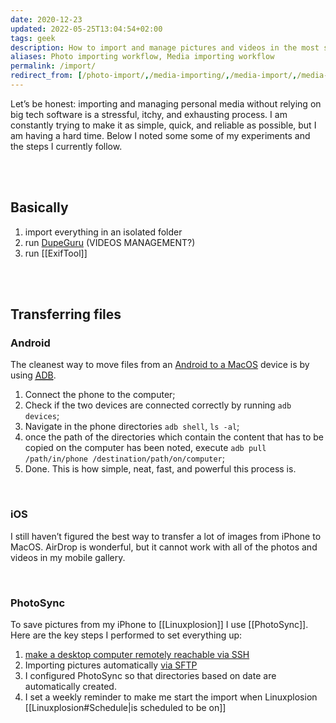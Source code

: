 ```yaml
---
date: 2020-12-23
updated: 2022-05-25T13:04:54+02:00
tags: geek
description: How to import and manage pictures and videos in the most seamless way possible
aliases: Photo importing workflow, Media importing workflow
permalink: /import/
redirect_from: [/photo-import/,/media-importing/,/media-import/,/media-importing-workflow/,/importing-workflow/]
---
```

Let’s be honest: importing and managing personal media without relying on big tech software is a stressful, itchy, and exhausting process. I am constantly trying to make it as simple, quick, and reliable as possible, but I am having a hard time. Below I noted some some of my experiments and the steps I currently follow.

<br>
<br>

## Basically

1. import everything in an isolated folder
1. run [DupeGuru](https://dupeguru.voltaicideas.net 'DupeGuru official website') (VIDEOS MANAGEMENT?)
1. run [[ExifTool]]

<br>
<br>

## Transferring files

### Android

The cleanest way to move files from an <u>Android to a MacOS</u> device is by using [<abbr title='Android Debug Bridge'>ADB</abbr>](http://developer.android.com/tools/help/adb.html).

1. Connect the phone to the computer;
1. Check if the two devices are connected correctly by running `adb devices`;
1. Navigate in the phone directories `adb shell`, `ls -al`;
1. once the path of the directories which contain the content that has to be copied on the computer has been noted, execute `adb pull /path/in/phone /destination/path/on/computer`;
6. Done. This is how simple, neat, fast, and powerful this process is.

<br>

### iOS

I still haven’t figured the best way to transfer a lot of images from iPhone to MacOS. AirDrop is wonderful, but it cannot work with all of the photos and videos in my mobile gallery.

<br>

### PhotoSync

To save pictures from my iPhone to [[Linuxplosion]] I use [[PhotoSync]]. Here are the key steps I performed to set everything up:

1. [make a desktop computer remotely reachable via SSH](https://dev.to/zduey/how-to-set-up-an-ssh-server-on-a-home-computer 'How to Set up an SSH Server on a Home Computer - DEV')
1. Importing pictures automatically [via SFTP](https://www.photosync-app.com/support/basics/answers/how-to-transfer-to-a-linux-device.html 'How to transfer to a Linux device? - PhotoSync')
1. I configured PhotoSync so that directories based on date are automatically created.
1. I set a weekly reminder to make me start the import when Linuxplosion [[Linuxplosion#Schedule|is scheduled to be on]]